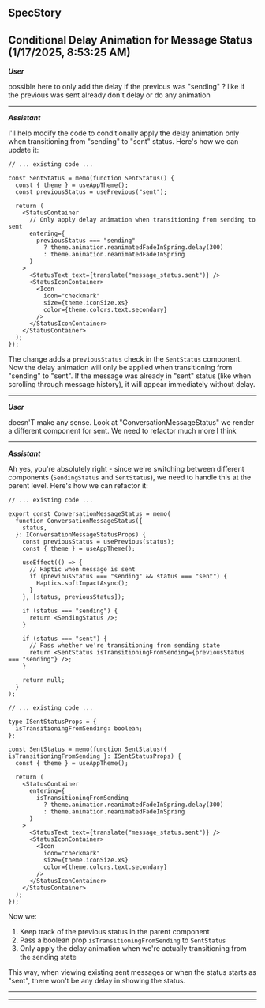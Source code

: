 ## SpecStory

## Conditional Delay Animation for Message Status (1/17/2025, 8:53:25 AM)

_**User**_

possible here to only add the delay if the previous was "sending" ? like if the previous was sent already don't delay or do any animation

---

_**Assistant**_

I'll help modify the code to conditionally apply the delay animation only when transitioning from "sending" to "sent" status. Here's how we can update it:

```typescript:features/conversation/conversation-message/conversation-message-status/conversation-message-status.tsx
// ... existing code ...

const SentStatus = memo(function SentStatus() {
  const { theme } = useAppTheme();
  const previousStatus = usePrevious("sent");

  return (
    <StatusContainer
      // Only apply delay animation when transitioning from sending to sent
      entering={
        previousStatus === "sending"
          ? theme.animation.reanimatedFadeInSpring.delay(300)
          : theme.animation.reanimatedFadeInSpring
      }
    >
      <StatusText text={translate("message_status.sent")} />
      <StatusIconContainer>
        <Icon
          icon="checkmark"
          size={theme.iconSize.xs}
          color={theme.colors.text.secondary}
        />
      </StatusIconContainer>
    </StatusContainer>
  );
});
```

The change adds a `previousStatus` check in the `SentStatus` component. Now the delay animation will only be applied when transitioning from "sending" to "sent". If the message was already in "sent" status (like when scrolling through message history), it will appear immediately without delay.

---

_**User**_

doesn'T make any sense. Look at "ConversationMessageStatus" we render a different component for sent. We need to refactor much more I think

---

_**Assistant**_

Ah yes, you're absolutely right - since we're switching between different components (`SendingStatus` and `SentStatus`), we need to handle this at the parent level. Here's how we can refactor it:

```typescript:features/conversation/conversation-message/conversation-message-status/conversation-message-status.tsx
// ... existing code ...

export const ConversationMessageStatus = memo(
  function ConversationMessageStatus({
    status,
  }: IConversationMessageStatusProps) {
    const previousStatus = usePrevious(status);
    const { theme } = useAppTheme();

    useEffect(() => {
      // Haptic when message is sent
      if (previousStatus === "sending" && status === "sent") {
        Haptics.softImpactAsync();
      }
    }, [status, previousStatus]);

    if (status === "sending") {
      return <SendingStatus />;
    }

    if (status === "sent") {
      // Pass whether we're transitioning from sending state
      return <SentStatus isTransitioningFromSending={previousStatus === "sending"} />;
    }

    return null;
  }
);

// ... existing code ...

type ISentStatusProps = {
  isTransitioningFromSending: boolean;
};

const SentStatus = memo(function SentStatus({ isTransitioningFromSending }: ISentStatusProps) {
  const { theme } = useAppTheme();

  return (
    <StatusContainer
      entering={
        isTransitioningFromSending
          ? theme.animation.reanimatedFadeInSpring.delay(300)
          : theme.animation.reanimatedFadeInSpring
      }
    >
      <StatusText text={translate("message_status.sent")} />
      <StatusIconContainer>
        <Icon
          icon="checkmark"
          size={theme.iconSize.xs}
          color={theme.colors.text.secondary}
        />
      </StatusIconContainer>
    </StatusContainer>
  );
});
```

Now we:
1. Keep track of the previous status in the parent component
2. Pass a boolean prop `isTransitioningFromSending` to `SentStatus`
3. Only apply the delay animation when we're actually transitioning from the sending state

This way, when viewing existing sent messages or when the status starts as "sent", there won't be any delay in showing the status.

---



---

